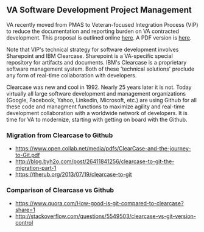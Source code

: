 ## VA Software Development Project Management 

VA recently moved from PMAS to Veteran-focused Integration Process (VIP) to reduce the documentation and reporting burden on VA contracted development. This proposal is outlined online  [here](https://github.com/vistadataproject/documents/blob/master/artifacts/va-vip/VIP_Intro_2015-01-18.md). A PDF version is 
[here](https://github.com/vistadataproject/documents/blob/master/artifacts/va-vip/VIP_Intro_2015-01-18.pdf).


Note that VIP's technical strategy for software development involves Sharepoint and IBM Clearcase.  Sharepoint is a VA-specific special repository for artifacts and documents.  IBM's Clearcase is a proprietary software management system.  Both of these 'technical solutions' preclude any form of real-time collaboration with developers.

Clearcase was new and cool in 1992.  Nearly 25 years later it is not.  Today virtually all large software development and management organizations  (Google, Facebook, Yahoo, Linkedin,  Microsoft, etc.)  are using Github for all these code and managment functions to maximize agility and real-time development collaboration with a worldwide network of developers.    It is time for VA to modernize, starting with getting on board with the Github.

### Migration from Clearcase to Github
* https://www.open.collab.net/media/pdfs/ClearCase-and-the-journey-to-Git.pdf
* http://blog.byh2o.com/post/26411841256/clearcase-to-git-the-migration-part-1
* https://therub.org/2013/07/19/clearcase-to-git


### Comparison of Clearcase vs Github
* https://www.quora.com/How-good-is-git-compared-to-clearcase?share=1
* http://stackoverflow.com/questions/5549503/clearcase-vs-git-version-control



